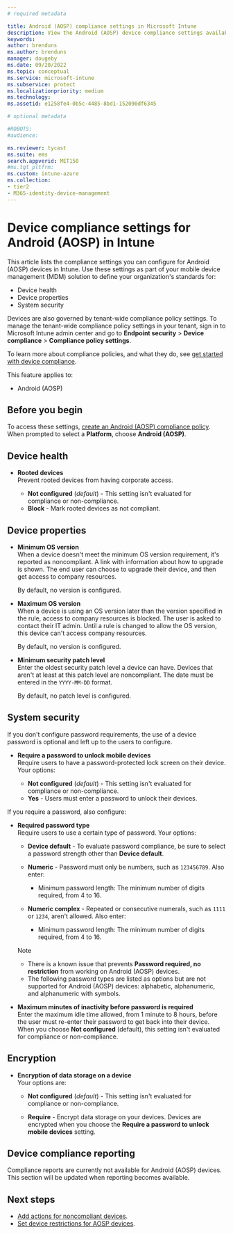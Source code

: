```yaml
---
# required metadata

title: Android (AOSP) compliance settings in Microsoft Intune
description: View the Android (AOSP) device compliance settings available in Microsoft Intune.
keywords:
author: brenduns    
ms.author: brenduns
manager: dougeby
ms.date: 09/20/2022
ms.topic: conceptual
ms.service: microsoft-intune
ms.subservice: protect
ms.localizationpriority: medium
ms.technology:
ms.assetid: e1258fe4-0b5c-4485-8bd1-152090df6345

# optional metadata

#ROBOTS:
#audience:

ms.reviewer: tycast
ms.suite: ems
search.appverid: MET150
#ms.tgt_pltfrm:
ms.custom: intune-azure
ms.collection:
- tier2
- M365-identity-device-management
---
```


# Device compliance settings for Android (AOSP) in Intune

This article lists the compliance settings you can configure for Android (AOSP) devices in Intune. Use these settings as part of your mobile device management (MDM) solution to define your organization's standards for:  

* Device health  
* Device properties  
* System security   

 Devices are also governed by tenant-wide compliance policy settings. To manage the tenant-wide compliance policy settings in your tenant, sign in to Microsoft Intune admin center and go to **Endpoint security** > **Device compliance** > **Compliance policy settings**.  

 To learn more about compliance policies, and what they do, see [get started with device compliance](device-compliance-get-started.md).  

This feature applies to:

- Android (AOSP)

## Before you begin    

To access these settings, [create an Android (AOSP) compliance policy](create-compliance-policy.md#create-the-policy). When prompted to select a **Platform**, choose **Android (AOSP)**.  

## Device health  

- **Rooted devices**  
  Prevent rooted devices from having corporate access. 

  - **Not configured** (*default*) - This setting isn't evaluated for compliance or non-compliance.
  - **Block** - Mark rooted devices as not compliant.  

## Device properties  

- **Minimum OS version**    
  When a device doesn't meet the minimum OS version requirement, it's reported as noncompliant. A link with information about how to upgrade is shown. The end user can choose to upgrade their device, and then get access to company resources.  

  By default, no version is configured.  

- **Maximum OS version**  
  When a device is using an OS version later than the version specified in the rule, access to company resources is blocked. The user is asked to contact their IT admin. Until a rule is changed to allow the OS version, this device can't access company resources.

  By default, no version is configured.  

- **Minimum security patch level**  
  Enter the oldest security patch level a device can have. Devices that aren't at least at this patch level are noncompliant. The date must be entered in the `YYYY-MM-DD` format.

  By default, no patch level is configured.  

## System security  
 If you don't configure password requirements, the use of a device password is optional and left up to the users to configure.   

 - **Require a password to unlock mobile devices**  
    Require users to have a password-protected lock screen on their device. Your options:   

    - **Not configured** (*default*) - This setting isn't evaluated for compliance or non-compliance.
    - **Yes** - Users must enter a password to unlock their devices.  
  
  If you require a password, also configure:   

  - **Required password type**  
      Require users to use a certain type of password. Your options:   

    - **Device default** - To evaluate password compliance, be sure to select a password strength other than **Device default**.  

    - **Numeric** - Password must only be numbers, such as `123456789`.  Also enter:  

      - Minimum password length: The minimum number of digits required, from 4 to 16.  

    - **Numeric complex** - Repeated or consecutive numerals, such as `1111` or `1234`, aren't allowed. Also enter:  

      - Minimum password length: The minimum number of digits required, from 4 to 16.  
 

    > [!NOTE]  
    >- There is a known issue that prevents **Password required, no restriction** from working on Android (AOSP) devices.  
    >- The following password types are listed as options but are not supported for Android (AOSP) devices: alphabetic, alphanumeric, and alphanumeric with symbols.  

  - **Maximum minutes of inactivity before password is required**  
      Enter the maximum idle time allowed, from 1 minute to 8 hours, before the user must re-enter their password to get back into their device. When you choose **Not configured** (default), this setting isn't evaluated for compliance or non-compliance.  

 ## Encryption  

  - **Encryption of data storage on a device**  
Your options are:  
 
    - **Not configured** (*default*) - This setting isn't evaluated for compliance or non-compliance.  

    - **Require** - Encrypt data storage on your devices. Devices are encrypted when you choose the **Require a password to unlock mobile devices** setting.  

## Device compliance reporting  
Compliance reports are currently not available for Android (AOSP) devices. This section will be updated when reporting becomes available.   

## Next steps

- [Add actions for noncompliant devices](actions-for-noncompliance.md).  
- [Set device restrictions for AOSP devices](../configuration/device-restrictions-android-aosp.md).  
